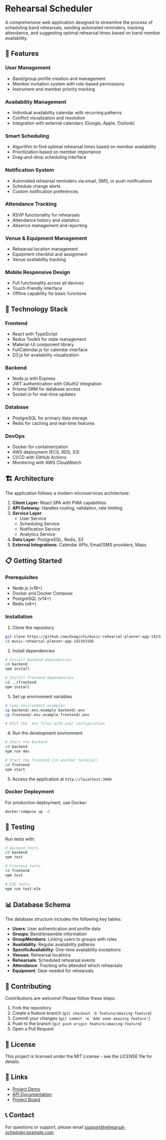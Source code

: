 # Rehearsal Scheduler

A comprehensive web application designed to streamline the process of scheduling band rehearsals, sending automated reminders, tracking attendance, and suggesting optimal rehearsal times based on band member availability.

## 🎵 Features

### User Management
- Band/group profile creation and management
- Member invitation system with role-based permissions
- Instrument and member priority tracking

### Availability Management
- Individual availability calendar with recurring patterns
- Conflict visualization and resolution
- Integration with external calendars (Google, Apple, Outlook)

### Smart Scheduling
- Algorithm to find optimal rehearsal times based on member availability
- Prioritization based on member importance
- Drag-and-drop scheduling interface

### Notification System
- Automated rehearsal reminders via email, SMS, or push notifications
- Schedule change alerts
- Custom notification preferences

### Attendance Tracking
- RSVP functionality for rehearsals
- Attendance history and statistics
- Absence management and reporting

### Venue & Equipment Management
- Rehearsal location management
- Equipment checklist and assignment
- Venue availability tracking

### Mobile Responsive Design
- Full functionality across all devices
- Touch-friendly interface
- Offline capability for basic functions

## 🚀 Technology Stack

### Frontend
- React with TypeScript
- Redux Toolkit for state management
- Material-UI component library
- FullCalendar.js for calendar interface
- D3.js for availability visualization

### Backend
- Node.js with Express
- JWT authentication with OAuth2 integration
- Prisma ORM for database access
- Socket.io for real-time updates

### Database
- PostgreSQL for primary data storage
- Redis for caching and real-time features

### DevOps
- Docker for containerization
- AWS deployment (ECS, RDS, S3)
- CI/CD with GitHub Actions
- Monitoring with AWS CloudWatch

## 🏗️ Architecture

The application follows a modern microservices architecture:

1. **Client Layer**: React SPA with PWA capabilities
2. **API Gateway**: Handles routing, validation, rate limiting
3. **Service Layer**:
   - User Service
   - Scheduling Service
   - Notification Service
   - Analytics Service
4. **Data Layer**: PostgreSQL, Redis, S3
5. **External Integrations**: Calendar APIs, Email/SMS providers, Maps

## 📋 Getting Started

### Prerequisites
- Node.js (v18+)
- Docker and Docker Compose
- PostgreSQL (v14+)
- Redis (v6+)

### Installation

1. Clone the repository
```bash
git clone https://github.com/dxaginfo/music-rehearsal-planner-app-142343166.git
cd music-rehearsal-planner-app-142343166
```

2. Install dependencies
```bash
# Install backend dependencies
cd backend
npm install

# Install frontend dependencies
cd ../frontend
npm install
```

3. Set up environment variables
```bash
# Copy environment examples
cp backend/.env.example backend/.env
cp frontend/.env.example frontend/.env

# Edit the .env files with your configuration
```

4. Run the development environment
```bash
# Start the backend
cd backend
npm run dev

# Start the frontend (in another terminal)
cd frontend
npm start
```

5. Access the application at `http://localhost:3000`

### Docker Deployment

For production deployment, use Docker:

```bash
docker-compose up -d
```

## 🧪 Testing

Run tests with:

```bash
# Backend tests
cd backend
npm test

# Frontend tests
cd frontend
npm test

# E2E tests
npm run test:e2e
```

## 📊 Database Schema

The database structure includes the following key tables:

- **Users**: User authentication and profile data
- **Groups**: Band/ensemble information
- **GroupMembers**: Linking users to groups with roles
- **Availability**: Regular availability patterns
- **SpecificAvailability**: One-time availability exceptions
- **Venues**: Rehearsal locations
- **Rehearsals**: Scheduled rehearsal events
- **Attendance**: Tracking who attended which rehearsals
- **Equipment**: Gear needed for rehearsals

## 🤝 Contributing

Contributions are welcome! Please follow these steps:

1. Fork the repository
2. Create a feature branch (`git checkout -b feature/amazing-feature`)
3. Commit your changes (`git commit -m 'Add some amazing feature'`)
4. Push to the branch (`git push origin feature/amazing-feature`)
5. Open a Pull Request

## 📄 License

This project is licensed under the MIT License - see the LICENSE file for details.

## 🔗 Links

- [Project Demo](https://rehearsal-scheduler-demo.example.com)
- [API Documentation](https://rehearsal-scheduler-api-docs.example.com)
- [Project Board](https://github.com/dxaginfo/music-rehearsal-planner-app-142343166/projects/1)

## 📞 Contact

For questions or support, please email [support@rehearsal-scheduler.example.com](mailto:support@rehearsal-scheduler.example.com)